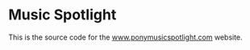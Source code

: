 Music Spotlight
===============

This is the source code for the www.ponymusicspotlight.com website.
